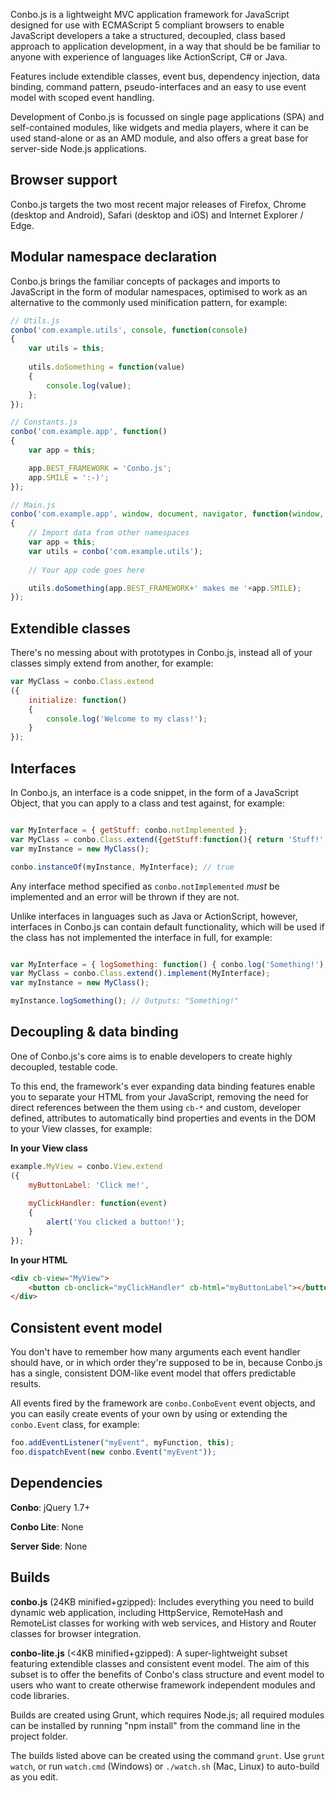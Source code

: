 Conbo.js is a lightweight MVC application framework for JavaScript designed for use with ECMAScript 5 compliant browsers to enable JavaScript developers a take a structured, decoupled, class based approach to application development, in a way that should be be familiar to anyone with experience of languages like ActionScript, C# or Java.

Features include extendible classes, event bus, dependency injection, data binding, command pattern, pseudo-interfaces and an easy to use event model with scoped event handling.

Development of Conbo.js is focussed on single page applications (SPA) and self-contained modules, like widgets and media players, where it can be used stand-alone or as an AMD module, and also offers a great base for server-side Node.js applications.

Browser support
---------------

Conbo.js targets the two most recent major releases of Firefox, Chrome (desktop and Android), Safari (desktop and iOS) and Internet Explorer / Edge.

Modular namespace declaration
-----------------------------

Conbo.js brings the familiar concepts of packages and imports to JavaScript in the form of modular namespaces, optimised to work as an alternative to the commonly used minification pattern, for example:

```javascript
// Utils.js
conbo('com.example.utils', console, function(console)
{
	var utils = this;
	
	utils.doSomething = function(value)
	{
		console.log(value);
	};
});

// Constants.js
conbo('com.example.app', function()
{
	var app = this;

	app.BEST_FRAMEWORK = 'Conbo.js';
	app.SMILE = ':-)';
});

// Main.js
conbo('com.example.app', window, document, navigator, function(window, document, navigator, undefined)
{
	// Import data from other namespaces
	var app = this;
	var utils = conbo('com.example.utils');
	
	// Your app code goes here

	utils.doSomething(app.BEST_FRAMEWORK+' makes me '+app.SMILE);
});
```

Extendible classes
------------------

There's no messing about with prototypes in Conbo.js, instead all of your classes simply extend from another, for example:

```javascript
var MyClass = conbo.Class.extend
({
	initialize: function()
	{
		console.log('Welcome to my class!');
	}
});
```

Interfaces
----------

In Conbo.js, an interface is a code snippet, in the form of a JavaScript Object, that you can apply to a class and test against, for example:

```javascript

var MyInterface = { getStuff: conbo.notImplemented };
var MyClass = conbo.Class.extend({getStuff:function(){ return 'Stuff!'; }}).implement(MyInterface);
var myInstance = new MyClass();

conbo.instanceOf(myInstance, MyInterface); // true
```

Any interface method specified as `conbo.notImplemented` *must* be implemented and an error will be thrown if they are not.

Unlike interfaces in languages such as Java or ActionScript, however, interfaces in Conbo.js can contain default functionality, which will be used if the class has not implemented the interface in full, for example:

```javascript

var MyInterface = { logSomething: function() { conbo.log('Something!'); } };
var MyClass = conbo.Class.extend().implement(MyInterface);
var myInstance = new MyClass();

myInstance.logSomething(); // Outputs: "Something!"
```

Decoupling & data binding
-------------------------

One of Conbo.js's core aims is to enable developers to create highly decoupled, testable code.

To this end, the framework's ever expanding data binding features enable you to separate your HTML from your JavaScript, removing the need for direct references between the them using `cb-*` and custom, developer defined, attributes to automatically bind properties and events in the DOM to your View classes, for example:

**In your View class**

```javascript
example.MyView = conbo.View.extend
({
	myButtonLabel: 'Click me!',
	
	myClickHandler: function(event)
	{
		alert('You clicked a button!');
	}
});
```

**In your HTML**

```html
<div cb-view="MyView">
	<button cb-onclick="myClickHandler" cb-html="myButtonLabel"></button>
</div>
```

Consistent event model
----------------------

You don't have to remember how many arguments each event handler should have, or in which order they're supposed to be in, because Conbo.js has a single, consistent DOM-like event model that offers predictable results.

All events fired by the framework are `conbo.ConboEvent` event objects, and you can easily create events of your own by using or extending the `conbo.Event` class, for example:

```javascript
foo.addEventListener("myEvent", myFunction, this);
foo.dispatchEvent(new conbo.Event("myEvent"));
```

Dependencies
------------

**Conbo**: jQuery 1.7+

**Conbo Lite**: None

**Server Side**: None

Builds
------

**conbo.js** (24KB minified+gzipped): Includes everything you need to build dynamic web application, including HttpService, RemoteHash and RemoteList classes for working with web services, and History and Router classes for browser integration.

**conbo-lite.js** (<4KB minified+gzipped): A super-lightweight subset featuring extendible classes and consistent event model. The aim of this subset is to offer the benefits of Conbo's class structure and event model to users who want to create otherwise framework independent modules and code libraries.

Builds are created using Grunt, which requires Node.js; all required modules can be installed by running "npm install" from the command line in the project folder.

The builds listed above can be created using the command `grunt`. Use `grunt watch`, or run `watch.cmd` (Windows) or `./watch.sh` (Mac, Linux) to auto-build as you edit.
